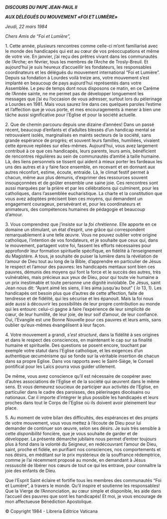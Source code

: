 ***DISCOURS DU PAPE JEAN-PAUL II***

***AUX DÉLÉGUÉS DU MOUVEMENT «FOI ET LUMIÈRE»***

*Jeudi, 22 mars 1984*

*Chers Amis de “Foi et Lumière”,*

1\. Cette année, plusieurs rencontres comme celle-ci m’ont familiarisé avec le monde des handicapés qui est au cœur de vos préoccupations et même de votre vie. En janvier, j’ai reçu des prêtres vivant dans les communautés de l’Arche; en février, tous les membres de l’Arche de Trosly-Breuil. Et aujourd’hui je suis heureux d’accueillir les fondateurs, les responsables coordinateurs et les délégués du mouvement international “Foi et Lumière”. Depuis sa fondation à Lourdes voilà treize ans, votre mouvement s’est implanté en beaucoup de pays aujourd’hui représentés dans votre Assemblée. Le peu de temps dont nous disposons ce matin, en ce Carême de l’Année sainte, ne me permet pas de développer longuement les messages que j’ai eu l’occasion de vous adresser, surtout lors du pèlerinage a Lourdes en 1981. Mais vous saurez lire dans ces quelques paroles l’estime et l’affection que je vous porte, et mes encouragements à mener à bien une tâche aussi significative pour l’Eglise et pour la société actuelle.

2\. Que de chemin parcouru depuis une dizaine d’années! Dans un passé récent, beaucoup d’enfants et d’adultes blessés d’un handicap mental se retrouvaient isolés, marginalisés en maints secteurs de la société, sans grande espérance de progrès; et souvent leurs familles, humiliées, vivaient cette épreuve repliées sur elles-mêmes. Aujourd’hui, vous avez largement contribué à ce que ces handicapés, leurs parents, leurs amis, bénéficient de rencontres régulières au sein de communautés d’amitié à taille humaine. Là, des liens personnels se tissent qui aident à mieux porter les fardeaux les uns des autres et à y faire face ensemble, en recevant et en donnant aux autres réconfort, estime, écoute, entraide. Là, le climat festif permet à chacun, même aux plus démunis, d’exprimer des ressources souvent insoupçonnées et de goûter ensemble une saine joie. Ces rencontres sont aussi marquées par la prière et par les célébrations qui culminent, pour les catholiques, dans l’assemblée eucharistique. La charte et la constitution que vous avez adoptées précisent bien ces moyens, qui demandent un engagement courageux, persévérant et, pour les coordinateurs et animateurs, des compétences humaines de pédagogie et beaucoup d’amour.

3\. Vous comprendrez que j’insiste sur la *foi chrétienne*. Elle apporte en ce domaine un stimulant, un état d’esprit, une grâce qui correspondent remarquablement à une telle œuvre. Vous ne pouvez oublier votre origine catholique, l’intention de vos fondateurs, et je souhaite que ceux qui, dans le mouvement, partagent votre foi, fassent les efforts nécessaires pour approfondir leur formation spirituelle spécifique, en fidélité à l’enseignement du Magistère. A tous, je souhaite de puiser la lumière dans la révélation de l’amour de Dieu tout au long de la Bible, d’apprendre en particulier de Jésus le respect et l’amour des pauvres: les handicapés mentaux sont bien ces pauvres, démunis des moyens qui font la force et le succès des autres, très vulnérables, mais précieux aux yeux de Dieu, pour qui toute vie humaine a un prix inestimable et toute personne une dignité inviolable. De Jésus, saint Jean nous dit: “Ayant aimé les siens, il les aima jusqu’au bout” ( *Io* 13, 1). Les handicapés ont besoin plus que d’autres de cette affection, faite de tendresse et de fidélité, qui les sécurise et les épanouit. Mais la foi nous aide aussi à découvrir les possibilités de leur propre contribution au monde qui les entoure: celui-ci gagne à faire l’expérience de leur simplicité de cœur, de leur humilité, de leur joie, de leur soif d’amour, de leur confiance. Oui, l’Evangile est une Bonne Nouvelle pour ces pauvres et leurs amis, sans oublier qu’eux-mêmes évangélisent à leur façon.

4\. Votre mouvement a grandi, *s’est structuré*, dans la fidélité à ses origines et dans le respect des consciences, en maintenant le cap sur sa finalité humaine et spirituelle. Des questions se posent encore, touchant par exemple votre statut dans l’Eglise catholique, et les exigences d’un authentique œcuménisme qui se fonde sur la véritable insertion de chacun dans sa propre Eglise. Dans vos rapports avec le Saint-Siège, le Conseil pontifical pour les Laïcs pourra vous guider utilement.

De même, vous avez conscience qu’il est nécessaire de coopérer avec d’autres associations de l’Eglise et de la société qui œuvrent dans le même sens. Et vous demeurez soucieux de participer aux activités de l’Eglise, en particulier dans le cadre des paroisses, des pèlerinages diocésains ou nationaux. Car il importe d’intégrer le plus possible les handicapés et leurs proches dans tout le Corps de l’Eglise où ils doivent avoir pleinement leur place.

5\. Au moment de votre bilan des difficultés, des espérances et des projets de votre mouvement, vous vous mettez à l’écoute de Dieu pour lui demander de continuer son œuvre, selon ses désirs. Je suis très sensible à cette *disponibilité* foncière, que je vous souhaite de garder et de développer. La présente démarche jubilaire nous permet d’entrer toujours plus à fond dans la volonté du Seigneur, en redécouvrant l’amour de Dieu, saint, proche et fidèle, en purifiant nos consciences, nos comportements et nos désirs, en méditant sur le prix mystérieux de la souffrance rédemptrice, comme je l’ai récemment proposé au monde, en demandant à Jésus ressuscité de libérer nos cœurs de tout ce qui les entrave, pour connaître la joie des enfants de Dieu.

Que l’Esprit Saint éclaire et fortifie tous les membres des communautés “Foi et Lumière”, à travers le monde. Qu’il inspire et soutienne les responsables! Que la Vierge de l’Annonciation, au cœur simple et disponible, les aide dans l’accueil des pauvres que sont les handicapés! Et moi, je vous encourage de mon affectueuse Bénédiction Apostolique.

© Copyright 1984 - Libreria Editrice Vaticana
